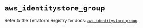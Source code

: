 # `aws_identitystore_group`

Refer to the Terraform Registry for docs: [`aws_identitystore_group`](https://registry.terraform.io/providers/hashicorp/aws/6.2.0/docs/resources/identitystore_group).

